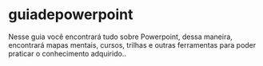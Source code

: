 # guiadepowerpoint
Nesse guia você encontrará tudo sobre Powerpoint, dessa maneira, encontrará mapas mentais, cursos, trilhas e outras ferramentas para poder praticar o conhecimento adquirido..
